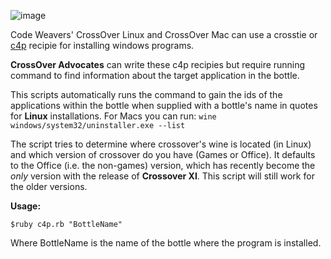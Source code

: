 ![image](http://www.codeweavers.com/images/themes/cw6/cw_logo_top.png)

Code Weavers' CrossOver Linux and CrossOver Mac can use a crosstie or [c4p](http://www.codeweavers.com/support/wiki/c4p_user) recipie for installing windows programs. 

**CrossOver Advocates** can write these c4p recipies but require running command to find information about the target application in the bottle. 

This scripts automatically runs the command to gain the ids of the applications within the bottle when supplied with a bottle's name in quotes for **Linux** installations. For Macs you can run: `wine windows/system32/uninstaller.exe --list`

The script tries to determine where crossover's wine is located (in Linux) and which version of crossover do you have (Games or Office). It defaults to the Office (i.e. the non-games) version, which has recently become the *only* version with the release of **Crossover XI**. This script will still work for the older versions.


**Usage:**

    $ruby c4p.rb "BottleName"

Where BottleName is the name of the bottle where the program is installed.